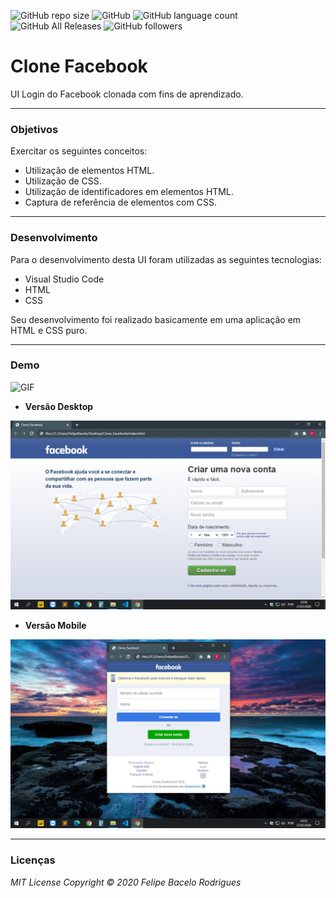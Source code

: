 ![GitHub repo size](https://img.shields.io/github/repo-size/felipebacelo/Clone_Facebook?style=for-the-badge)
![GitHub](https://img.shields.io/github/license/felipebacelo/Clone_Facebook?style=for-the-badge)
![GitHub language count](https://img.shields.io/github/languages/count/felipebacelo/Clone_Facebook?style=for-the-badge)
![GitHub All Releases](https://img.shields.io/github/downloads/felipebacelo/Clone_Facebook/total?style=for-the-badge)
![GitHub followers](https://img.shields.io/github/followers/felipebacelo?style=for-the-badge)

# Clone Facebook

UI Login do Facebook clonada com fins de aprendizado.
***
### Objetivos

Exercitar os seguintes conceitos:

* Utilização de elementos HTML.
* Utilização de CSS.
* Utilização de identificadores em elementos HTML.
* Captura de referência de elementos com CSS.
***
### Desenvolvimento

Para o desenvolvimento desta UI foram utilizadas as seguintes tecnologias:

* Visual Studio Code
* HTML
* CSS

Seu desenvolvimento foi realizado basicamente em uma aplicação em HTML e CSS puro.
***
### Demo

![GIF](https://github.com/felipebacelo/Clone_Facebook/blob/master/demo.gif)

* __Versão Desktop__

![PRINT_COMPUTER](https://github.com/felipebacelo/Clone_Facebook/blob/master/images/printcomputer.png)

* __Versão Mobile__

![PRINT_MOBILE](https://github.com/felipebacelo/Clone_Facebook/blob/master/images/printmobile.png)

***
### Licenças

_MIT License_
_Copyright   ©   2020 Felipe Bacelo Rodrigues_
